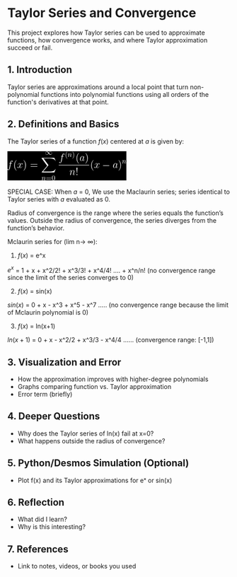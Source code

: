 # Taylor Series and Convergence

This project explores how Taylor series can be used to approximate functions, how convergence works, and where Taylor approximation succeed or fail.

## 1. Introduction
Taylor series are approximations around a local point that turn non-polynomial functions into polynomial functions using all orders of the function's derivatives at that point.


## 2. Definitions and Basics
The Taylor series of a function $f(x)$ centered at $a$ is given by:

![Taylor Series Formula](images/taylor-series-formula.png)


SPECIAL CASE:
When $a$ = 0,
We use the Maclaurin series; series identical to Taylor series with $a$ evaluated as 0.


Radius of convergence is the range where the series equals the function’s values. Outside the radius of convergence, the series diverges from the function’s behavior.

Mclaurin series for (lim n-> ∞):

1. $f(x)$ = e^x

$e^x$ = 1 + x + x^2/2! + x^3/3! + x^4/4! .... + x^n/n! (no convergence range since the limit of the series converges to 0)




2. $f(x)$ = sin(x)

$sin(x)$ = 0 + x - x^3 + x^5 - x^7 ..... (no convergence range because the limit of Mclaurin polynomial is 0)




3. $f(x)$ = ln(x+1)

$ln(x+1)$ = 0 + x - x^2/2 + x^3/3 - x^4/4 ...... (convergence range: [-1,1])


## 3. Visualization and Error
- How the approximation improves with higher-degree polynomials
- Graphs comparing function vs. Taylor approximation
- Error term (briefly)

## 4. Deeper Questions
- Why does the Taylor series of ln(x) fail at x=0?
- What happens outside the radius of convergence?

## 5. Python/Desmos Simulation (Optional)
- Plot f(x) and its Taylor approximations for eˣ or sin(x)

## 6. Reflection
- What did I learn?
- Why is this interesting?

## 7. References
- Link to notes, videos, or books you used

